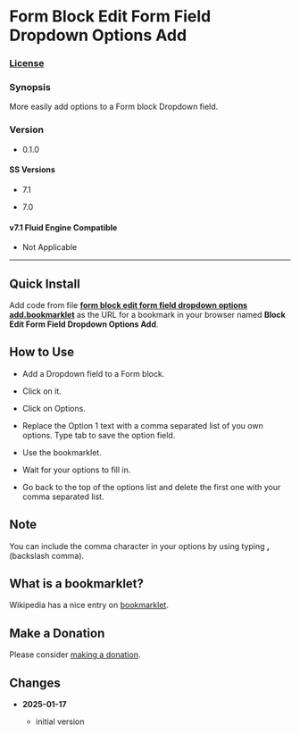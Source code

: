 # Form Block Edit Form Field Dropdown Options Add

### [License][1]

### Synopsis

More easily add options to a Form block Dropdown field.

### Version

  * 0.1.0

#### SS Versions

  * 7.1
  
  * 7.0

#### v7.1 Fluid Engine Compatible

  * Not Applicable

---

## Quick Install

Add code from file **[form block edit form field dropdown options
add.bookmarklet][2]** as the URL for a bookmark in your browser named **Block
Edit Form Field Dropdown Options Add**.

## How to Use

* Add a Dropdown field to a Form block.

* Click on it.

* Click on Options.

* Replace the Option 1 text with a comma separated list of you own options.
  Type tab to save the option field.
  
* Use the bookmarklet.

* Wait for your options to fill in.

* Go back to the top of the options list and delete the first one with your
  comma separated list.

## Note

You can include the comma character in your options by using typing **\,**
(backslash comma).

## What is a bookmarklet?

Wikipedia has a nice entry on [bookmarklet][3].

## Make a Donation

Please consider [making a donation][4].

## Changes

<!-- * **2021-05-12**

  * add support for guard processor
  * bumped version to 0.2d0
  -->
* **2025-01-17**

  * initial version

[1]: https://github.com/tomsWebConsulting/twcsl/blob/main/LICENSE.txt#L1
[2]: form%20block%20edit%20form%20field%20dropdown%20options%20add.bookmarklet#L1
[3]: https://en.wikipedia.org/wiki/Bookmarklet
[4]: https://github.com/tomsWebConsulting/twcsl#make-a-donation
